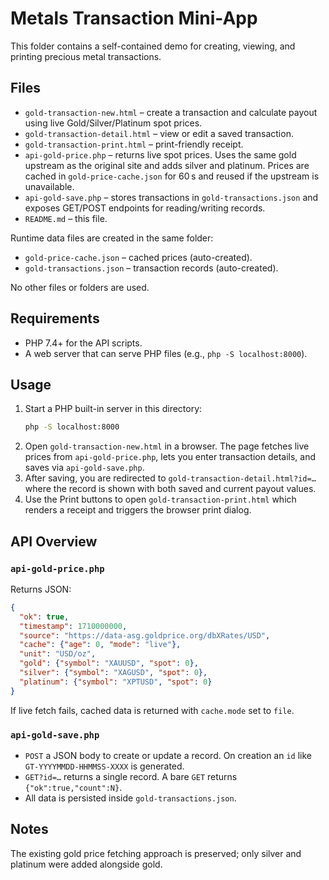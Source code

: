 # Metals Transaction Mini-App

This folder contains a self-contained demo for creating, viewing, and printing precious metal transactions.

## Files
- `gold-transaction-new.html` – create a transaction and calculate payout using live Gold/Silver/Platinum spot prices.
- `gold-transaction-detail.html` – view or edit a saved transaction.
- `gold-transaction-print.html` – print-friendly receipt.
- `api-gold-price.php` – returns live spot prices. Uses the same gold upstream as the original site and adds silver and platinum. Prices are cached in `gold-price-cache.json` for 60 s and reused if the upstream is unavailable.
- `api-gold-save.php` – stores transactions in `gold-transactions.json` and exposes GET/POST endpoints for reading/writing records.
- `README.md` – this file.

Runtime data files are created in the same folder:
- `gold-price-cache.json` – cached prices (auto-created).
- `gold-transactions.json` – transaction records (auto-created).

No other files or folders are used.

## Requirements
- PHP 7.4+ for the API scripts.
- A web server that can serve PHP files (e.g., `php -S localhost:8000`).

## Usage
1. Start a PHP built-in server in this directory:
   ```sh
   php -S localhost:8000
   ```
2. Open `gold-transaction-new.html` in a browser. The page fetches live prices from `api-gold-price.php`, lets you enter transaction details, and saves via `api-gold-save.php`.
3. After saving, you are redirected to `gold-transaction-detail.html?id=…` where the record is shown with both saved and current payout values.
4. Use the Print buttons to open `gold-transaction-print.html` which renders a receipt and triggers the browser print dialog.

## API Overview
### `api-gold-price.php`
Returns JSON:
```json
{
  "ok": true,
  "timestamp": 1710000000,
  "source": "https://data-asg.goldprice.org/dbXRates/USD",
  "cache": {"age": 0, "mode": "live"},
  "unit": "USD/oz",
  "gold": {"symbol": "XAUUSD", "spot": 0},
  "silver": {"symbol": "XAGUSD", "spot": 0},
  "platinum": {"symbol": "XPTUSD", "spot": 0}
}
```
If live fetch fails, cached data is returned with `cache.mode` set to `file`.

### `api-gold-save.php`
- `POST` a JSON body to create or update a record. On creation an `id` like `GT-YYYYMMDD-HHMMSS-XXXX` is generated.
- `GET?id=…` returns a single record. A bare `GET` returns `{"ok":true,"count":N}`.
- All data is persisted inside `gold-transactions.json`.

## Notes
The existing gold price fetching approach is preserved; only silver and platinum were added alongside gold.
